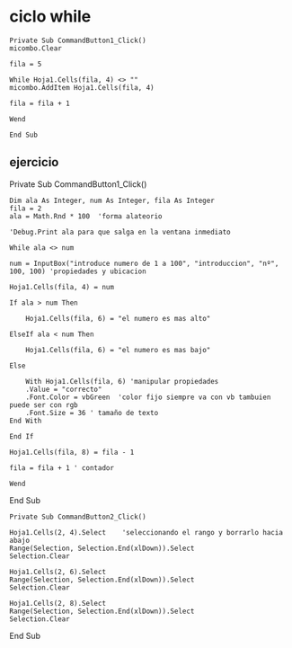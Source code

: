 # ciclo while

    Private Sub CommandButton1_Click()
    micombo.Clear

    fila = 5

    While Hoja1.Cells(fila, 4) <> ""
    micombo.AddItem Hoja1.Cells(fila, 4)

    fila = fila + 1

    Wend

    End Sub

## ejercicio

Private Sub CommandButton1_Click()

    Dim ala As Integer, num As Integer, fila As Integer
    fila = 2
    ala = Math.Rnd * 100  'forma alateorio

    'Debug.Print ala para que salga en la ventana inmediato

    While ala <> num

    num = InputBox("introduce numero de 1 a 100", "introduccion", "nº", 100, 100) 'propiedades y ubicacion

    Hoja1.Cells(fila, 4) = num

    If ala > num Then
    
        Hoja1.Cells(fila, 6) = "el numero es mas alto"
    
    ElseIf ala < num Then
    
        Hoja1.Cells(fila, 6) = "el numero es mas bajo"
    
    Else
    
        With Hoja1.Cells(fila, 6) 'manipular propiedades
        .Value = "correcto"
        .Font.Color = vbGreen  'color fijo siempre va con vb tambuien puede ser con rgb
        .Font.Size = 36 ' tamaño de texto
    End With
    
    End If

    Hoja1.Cells(fila, 8) = fila - 1

    fila = fila + 1 ' contador

    Wend

End Sub

    Private Sub CommandButton2_Click()

    Hoja1.Cells(2, 4).Select    'seleccionando el rango y borrarlo hacia abajo
    Range(Selection, Selection.End(xlDown)).Select
    Selection.Clear

    Hoja1.Cells(2, 6).Select
    Range(Selection, Selection.End(xlDown)).Select
    Selection.Clear

    Hoja1.Cells(2, 8).Select
    Range(Selection, Selection.End(xlDown)).Select
    Selection.Clear

End Sub
